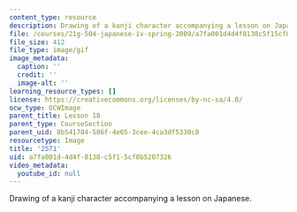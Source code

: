 ```yaml
---
content_type: resource
description: Drawing of a kanji character accompanying a lesson on Japanese.
file: /courses/21g-504-japanese-iv-spring-2009/a7fa001d4d4f8138c5f15cf8b5207326_2571.gif
file_size: 412
file_type: image/gif
image_metadata:
  caption: ''
  credit: ''
  image-alt: ''
learning_resource_types: []
license: https://creativecommons.org/licenses/by-nc-sa/4.0/
ocw_type: OCWImage
parent_title: Lesson 18
parent_type: CourseSection
parent_uid: 8b541784-586f-4e65-3cee-4ca3df5330c8
resourcetype: Image
title: '2571'
uid: a7fa001d-4d4f-8138-c5f1-5cf8b5207326
video_metadata:
  youtube_id: null
---
```

Drawing of a kanji character accompanying a lesson on Japanese.